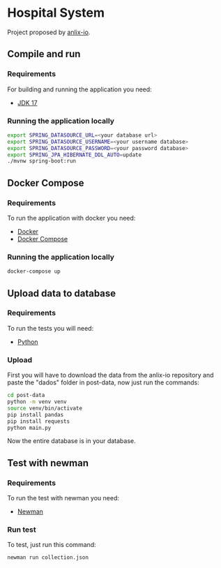 # Hospital System

Project proposed by [anlix-io](https://github.com/anlix-io/desafio-anlix). 

## Compile and run

### Requirements
For building and running the application you need:

- [JDK 17](https://www.oracle.com/java/technologies/downloads/#java17)

### Running the application locally
```bash
export SPRING_DATASOURCE_URL=<your database url>
export SPRING_DATASOURCE_USERNAME=<your username database>
export SPRING_DATASOURCE_PASSWORD=<your password database>
export SPRING_JPA_HIBERNATE_DDL_AUTO=update
./mvnw spring-boot:run
```

## Docker Compose

### Requirements
To run the application with docker you need:

- [Docker](https://docs.docker.com/get-docker/)
- [Docker Compose](https://docs.docker.com/compose/install/)

### Running the application locally

```bash
docker-compose up
```

## Upload data to database

### Requirements
To run the tests you will need:

- [Python](https://www.python.org/downloads/)

### Upload

First you will have to download the data from the anlix-io repository and 
paste the "dados" folder in post-data, now just run the commands:

```bash
cd post-data
python -m venv venv
source venv/bin/activate
pip install pandas
pip install requests
python main.py
```
Now the entire database is in your database.

## Test with newman

### Requirements
To run the test with newman you need:

- [Newman](https://www.npmjs.com/package/newman)


### Run test

To test, just run this command:

```bash
newman run collection.json
```
